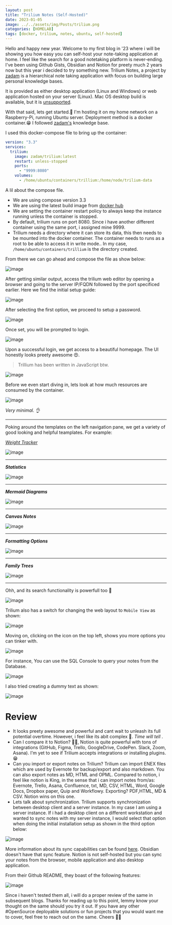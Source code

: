 ```yaml
---
layout: post
title: "Trilium Notes (Self-Hosted)"
date: 2023-01-05
image: ../../assets/img/Posts/trilium.png
categories: [HOMELAB]
tags: [docker, trilium, notes, ubuntu, self-hosted]
---
```


Hello and happy new year. Welcome to my first blog in '23 where i will be showing you how easy you can self-host your note-taking application at home. I feel like the search for a good notetaking platform is never-ending. I've been using Github Gists, Obsidian and Notion for preety much 2 years now but this year i decided to try something new. Trilium Notes, a project by [zadam](https://github.com/zadam/trilium/) is a hierarchical note taking application with focus on building large personal knowledge bases.

It is provided as either desktop application (Linux and Windows) or web application hosted on your server (Linux). Mac OS desktop build is available, but it is [unsupported](https://github.com/zadam/trilium/wiki/FAQ#mac-os-support).

With that said, lets get started.🙂 I'm hosting it on my home network on a Raspberry-Pi, running Ubuntu server. Deployment method is a docker container.😁 I followed [zadam's](https://github.com/zadam/trilium/wiki/Docker-server-installation) knowledge base.

I used this docker-compose file to bring up the container:

```yaml
version: "3.3"
services:
  trilium:
    image: zadam/trilium:latest
    restart: unless-stopped
    ports:
      - "9999:8080"
    volumes:
      - /home/ubuntu/containers/trillium:/home/node/trilium-data
```

A lil about the compose file.

- We are using compose version 3.3
- We are using the latest build image from [docker hub](https://hub.docker.com/r/zadam/trilium/tags)
- We are setting the container restart policy to always keep the instance running unless the container is stopped.
- By default, trilium runs on port 8080. Since i have another different container using the same port, i assigned mine 9999.
- Trilium needs a directory where it can store its data, this then needs to be mounted into the docker container. The container needs to runs as a root to be able to access it in write mode.. In my case, `/home/ubuntu/containers/trillium` is the directory created.

From there we can go ahead and compose the file as show below:

![image](https://user-images.githubusercontent.com/58165365/210444836-24005ec2-2a9c-42b2-a215-62179790ab8c.png)

After getting similar output, access the trilium web editor by opening a browser and going to the server IP/FQDN followed by the port specificed earlier. Here we find the initial setup guide:

![image](https://user-images.githubusercontent.com/58165365/210438263-507006f5-7d75-410a-82e1-156e655dee54.png)

After selecting the first option, we proceed to setup a password.

![image](https://user-images.githubusercontent.com/58165365/210438297-06d01d18-44e4-4c58-9e67-61a88400976c.png)

Once set, you will be prompted to login.

![image](https://user-images.githubusercontent.com/58165365/210438324-163c46c4-675b-49a4-8ec6-57823195e39e.png)

Upon a successful login, we get access to a beautiful homepage. The UI honestly looks preety awesome 😍.

> Trillium has been written in JavaScript btw.

![image](https://user-images.githubusercontent.com/58165365/210438363-42ac1d9d-ec35-4abb-8c89-5974489c43f4.png)

Before we even start diving in, lets look at how much resources are consumed by the container.

![image](https://user-images.githubusercontent.com/58165365/210713664-352fb6c8-59ac-4d32-a715-54b9ecdf7d9d.png)

_Very minimal. 👌_

---

Poking around the templates on the left navigation pane, we get a variety of good looking and helpful teamplates. For example:

_[Weight Tracker](https://github.com/zadam/trilium/wiki/Weight-tracker)_

![image](https://user-images.githubusercontent.com/58165365/210438779-3332945f-56a9-442f-a7d0-d03708c953fe.png)

---

_**Statistics**_

![image](https://user-images.githubusercontent.com/58165365/210439070-ced0b3e8-407f-4687-b4db-053a6df0f5f2.png)

---

_**Mermaid Diagrams**_

![image](https://user-images.githubusercontent.com/58165365/210439430-60e0bffd-f616-4a4f-93a7-a6d5a1d24740.png)

---

_**Canvas Notes**_

![image](https://user-images.githubusercontent.com/58165365/210439531-dc4807e8-55dc-43e5-932d-e9f149b40c13.png)

---

_**Formatting Options**_

![image](https://user-images.githubusercontent.com/58165365/210439672-2f08f6bd-2c7e-42c1-848b-34678501557b.png)

---

_**Family Trees**_

![image](https://user-images.githubusercontent.com/58165365/210439965-3796c9af-4bbb-4ee0-9a1b-db091d819ccb.png)

---

Ohh, and its search functionality is powerfull too 🙌

![image](https://user-images.githubusercontent.com/58165365/210440459-53f7db98-5b05-488c-84ca-37fff0cdf0d8.png)

Trilium also has a switch for changing the web layout to `Mobile View` as shown:

![image](https://user-images.githubusercontent.com/58165365/210446150-6f0aacd1-ca0c-4f03-9a5e-8e593cfd011c.png)

Moving on, clicking on the icon on the top left, shows you more options you can tinker with.

![image](https://user-images.githubusercontent.com/58165365/210713602-7fa10d7c-4145-47e4-aeee-8492bc24e1d3.png)

For instance, You can use the SQL Console to query your notes from the Database.

![image](https://user-images.githubusercontent.com/58165365/210446194-8707f43f-709c-4de3-b11c-aeaaa51402f3.png)

I also tried creating a dummy text as shown:

![image](https://user-images.githubusercontent.com/58165365/210447633-01a3d02b-9398-4106-b458-d2e344aba79d.png)

# Review

- It looks preety awesome and powerful and cant wait to unleash its full potential overtime. However, i feel like its abit complex 🙈. _Time will tell_ .
- Can I compare it to Notion? 🙅‍♂️, Notion is quite powerful with tons of integrations (GitHub, Figma, Trello, GoogleDrive, CodePen. Slack, Zoom, Asana). I'm yet to see if Trilium accepts integrations or installing plugins.😁
- Can you import or export notes on Trilium? Trilium can import ENEX files which are used by Evernote for backup/export and also markdown. You can also export notes as MD, HTML and OPML. Compared to notion, i feel like notion is King, in the sense that i can import notes from/as: Evernote, Trello, Asana, Confluence, txt, MD, CSV, HTML, Word, Google Docs, Dropbox paper, Quip and Workflowy. Exporting? PDF,HTML, MD & CSV. Notion wins on this one.
- Lets talk about synchronization. Trilium supports synchronization between desktop client and a server instance. In my case I am using a server instance. If i had a desktop client on a different workstation and wanted to sync notes with my server instance, I would select that option when doing the initial installation setup as shown in the third option below:

![image](https://user-images.githubusercontent.com/58165365/210438263-507006f5-7d75-410a-82e1-156e655dee54.png)

More information about its sync capabilities can be found [here](https://github.com/zadam/trilium/wiki/Synchronization). Obsidian doesn't have that sync feature. Notion is not self-hosted but you can sync your notes from the browser, mobile application and also desktop application.

From their Github README, they boast of the following features:

![image](https://user-images.githubusercontent.com/58165365/210756687-9752ad56-c213-49f4-84ad-6e7578b43c0d.png)

Since i haven't tested them all, i will do a proper review of the same in subsequent blogs. Thanks for reading up to this point, lemmy know your thought on the same should you try it out. If you have any other #OpenSource deployable solutions or fun projects that you would want me to cover, feel free to reach out on the same. Cheers ✌🏼
